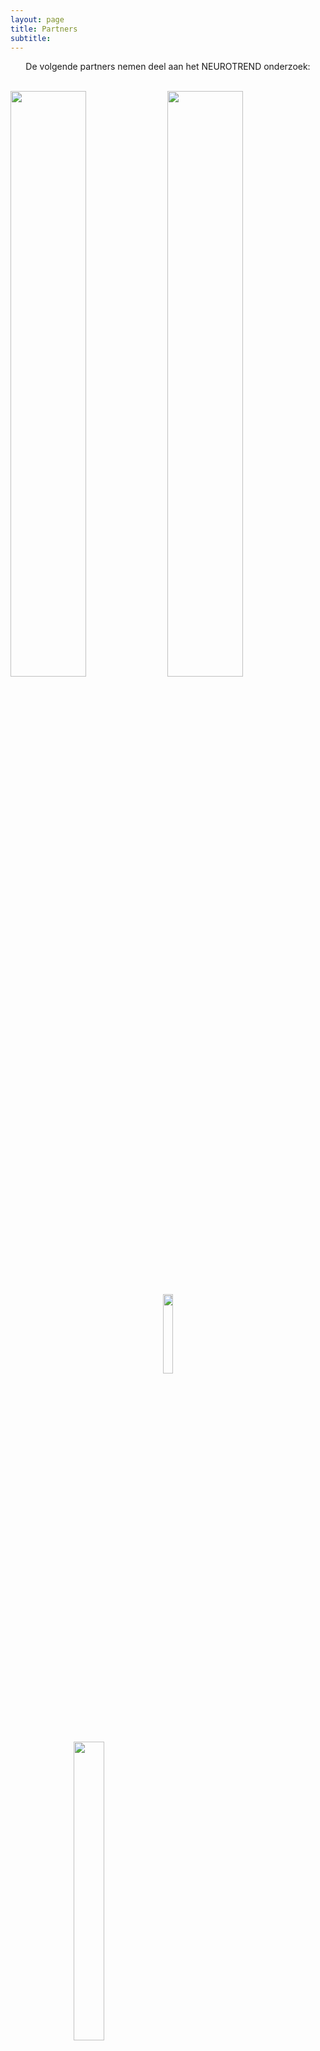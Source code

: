 ```yaml
---
layout: page
title: Partners
subtitle:
---
```





<div align="center"> 
<p>
De volgende partners nemen deel aan het NEUROTREND onderzoek:
</p>
</div>

<br>
<img src="{{ 'img/tuelogo.png' | relative_url }}" style= "width:49%" />
<img src="{{ 'img/kempenhaeghelogo.png' | relative_url }}" style= "width:49%" />
<p style="text-align: center;">
<img src="{{ 'img/philipslogo.png' | relative_url }}" style= "width:18%" />
</p>
<p style="margin-left: 20%">
<img src="{{ 'img/hoboheeze_logo.png' | relative_url }}" style= "width:35%" />
</p>
<p style="margin-right: 20%">
<img src="{{ 'img/eindhovenenginelogo.png' | relative_url }}" style= "width:35%" />
</p>